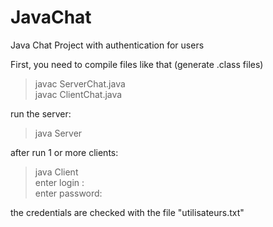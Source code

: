 # JavaChat

Java Chat Project with authentication for users  

First, you need to compile files like that (generate .class files)
> javac ServerChat.java  
> javac ClientChat.java   

run the server:
> java Server   

after run 1 or more clients:
> java Client   
enter login :   
enter password:  

the credentials are checked with the file "utilisateurs.txt"



